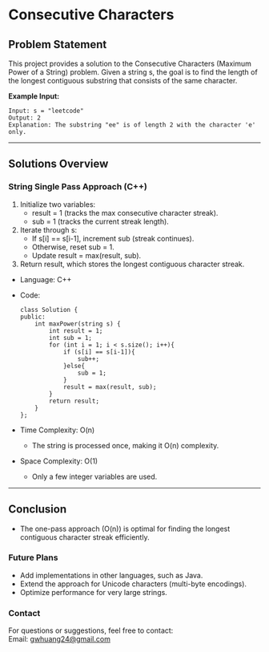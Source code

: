 # **Consecutive Characters**

## **Problem Statement**
This project provides a solution to the Consecutive Characters (Maximum Power of a String) problem. Given a string s, the goal is to find the length of the longest contiguous substring that consists of the same character.  

**Example Input:**
  ```
  Input: s = "leetcode"
  Output: 2
  Explanation: The substring "ee" is of length 2 with the character 'e' only.
  ```
---

## **Solutions Overview**

### **String Single Pass Approach (C++)**
1. Initialize two variables:
   - result = 1 (tracks the max consecutive character streak).
   - sub = 1 (tracks the current streak length).
2. Iterate through s:
   - If s[i] == s[i-1], increment sub (streak continues).
   - Otherwise, reset sub = 1.
   - Update result = max(result, sub).
3. Return result, which stores the longest contiguous character streak.
 
- Language: C++
- Code:
  ```
  class Solution {
  public:
      int maxPower(string s) {
          int result = 1;
          int sub = 1;
          for (int i = 1; i < s.size(); i++){
              if (s[i] == s[i-1]){
                  sub++;
              }else{
                  sub = 1;
              }
              result = max(result, sub);
          }
          return result;
      }
  };
  ```
  
- Time Complexity:  O(n)  
  - The string is processed once, making it O(n) complexity.
- Space Complexity: O(1)
  - Only a few integer variables are used.
  
---

## **Conclusion**
- The one-pass approach (O(n)) is optimal for finding the longest contiguous character streak efficiently. 

### **Future Plans**
- Add implementations in other languages, such as Java.
- Extend the approach for Unicode characters (multi-byte encodings).
- Optimize performance for very large strings.
  
### **Contact**
For questions or suggestions, feel free to contact:  
Email: gwhuang24@gmail.com
